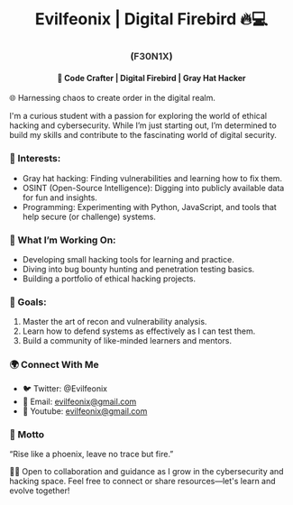 <h1 align='center'>

Evilfeonix | Digital Firebird 🔥💻

</h1>
<h3 align='center'>

(<font color='#333'>F30N1X</font>)

</h3>
<h4 align='center'>

🦾 Code Crafter | Digital Firebird | Gray Hat Hacker
</h4>

🌐 Harnessing chaos to create order in the digital realm.

I'm a curious student with a passion for exploring the world of ethical hacking and cybersecurity. While I’m just starting out, I’m determined to build my skills and contribute to the fascinating world of digital security.

### 🔎 Interests:

- Gray hat hacking: Finding vulnerabilities and learning how to fix them.
- OSINT (Open-Source Intelligence): Digging into publicly available data for fun and insights.
- Programming: Experimenting with Python, JavaScript, and tools that help secure (or challenge) systems.

### 🎯 What I’m Working On:

- Developing small hacking tools for learning and practice.
- Diving into bug bounty hunting and penetration testing basics.
- Building a portfolio of ethical hacking projects.

### 🚀 Goals:

1. Master the art of recon and vulnerability analysis.
2. Learn how to defend systems as effectively as I can test them.
3. Build a community of like-minded learners and mentors.

### 🌍 Connect With Me

- 🐦 Twitter: @Evilfeonix
- 📧 Email: evilfeonix@gmail.com
- 📧 Youtube: evilfeonix@gmail.com
<!-- - 🌐 Blog: evilfeonix.tech -->

### 🔗 Motto
“Rise like a phoenix, leave no trace but fire.”

👨‍💻 Open to collaboration and guidance as I grow in the cybersecurity and hacking space. Feel free to connect or share resources—let's learn and evolve together!
